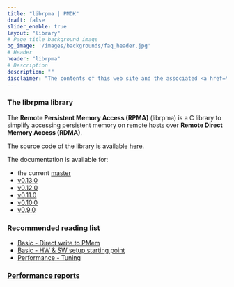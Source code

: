 ```yaml
---
title: "librpma | PMDK"
draft: false
slider_enable: true
layout: "library"
# Page title background image
bg_image: '/images/backgrounds/faq_header.jpg'
# Header
header: "librpma"
# Description
description: ""
disclaimer: "The contents of this web site and the associated <a href=\"https://github.com/pmem\">GitHub repositories</a> are BSD-licensed open source."
---
```


### The librpma library

The **Remote Persistent Memory Access (RPMA)** (librpma) is a C library to simplify accessing persistent memory on remote hosts over **Remote Direct Memory Access (RDMA)**.

The source code of the library is available [here](https://github.com/pmem/rpma).

The documentation is available for:

* the current [master](manpages/master/librpma.7.html)
* [v0.13.0](manpages/v0.13.0/librpma.7.html)
* [v0.12.0](manpages/v0.12.0/librpma.7.html)
* [v0.11.0](manpages/v0.11.0/librpma.7.html)
* [v0.10.0](manpages/v0.10.0/librpma.7.html)
* [v0.9.0](manpages/v0.9.0/librpma.7.html)

### Recommended reading list

* [Basic - Direct write to PMem](/rpma/documentation/basic-direct-write-to-pmem)
* [Basic - HW & SW setup starting point](/rpma/documentation/basic-hw_sw_setup_starting_point)
* [Performance - Tuning](/rpma/documentation/perf-tuning)

### [Performance reports](/rpma/reports)
